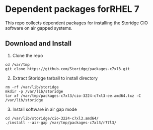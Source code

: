 # Dependent packages forRHEL 7

This repo collects dependent packages for installing the Storidge CIO software on air gapped systems.


## Download and Install

1. Clone the repo

```
cd /var/tmp
git clone https://github.com/Storidge/packages-c7xl3.git
```

2. Extract Storidge tarball to install directory

```
rm -rf /var/lib/storidge
mkdir -p /var/lib/storidge
tar xf /var/tmp/packages-c7xl3/cio-3224-c7xl3-ee.amd64.txz -C /var/lib/storidge
```

3. Install software in air gap mode

```
cd /var/lib/storidge/cio-3224-c7xl3.amd64/
./install --air-gap /var/tmp/packages-c7xl3/r77l3/
```
